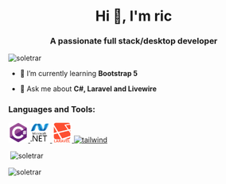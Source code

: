 <h1 align="center">Hi 👋, I'm ric</h1>
<h3 align="center">A passionate full stack/desktop developer</h3>

<p align="left"> <img src="https://komarev.com/ghpvc/?username=soletrar&label=Profile%20views&color=b548fe&style=flat" alt="soletrar" /> </p>

- 🌱 I’m currently learning **Bootstrap 5**

- 💬 Ask me about **C#, Laravel and Livewire**

<h3 align="left">Languages and Tools:</h3>
<p align="left"> <a href="https://www.w3schools.com/cs/" target="_blank" rel="noreferrer"> <img src="https://raw.githubusercontent.com/devicons/devicon/master/icons/csharp/csharp-original.svg" alt="csharp" width="40" height="40"/> </a> <a href="https://dotnet.microsoft.com/" target="_blank" rel="noreferrer"> <img src="https://raw.githubusercontent.com/devicons/devicon/master/icons/dot-net/dot-net-original-wordmark.svg" alt="dotnet" width="40" height="40"/> </a> <a href="https://laravel.com/" target="_blank" rel="noreferrer"> <img src="https://raw.githubusercontent.com/devicons/devicon/master/icons/laravel/laravel-plain-wordmark.svg" alt="laravel" width="40" height="40"/> </a> <a href="https://tailwindcss.com/" target="_blank" rel="noreferrer"> <img src="https://www.vectorlogo.zone/logos/tailwindcss/tailwindcss-icon.svg" alt="tailwind" width="40" height="40"/> </a> </p>

<p>&nbsp;<img align="center" src="https://github-readme-stats.vercel.app/api?username=soletrar&show_icons=true&theme=dark&locale=en" alt="soletrar" /></p>

<p><img align="center" src="https://github-readme-streak-stats.herokuapp.com/?user=soletrar&theme=dark" alt="soletrar" /></p>
